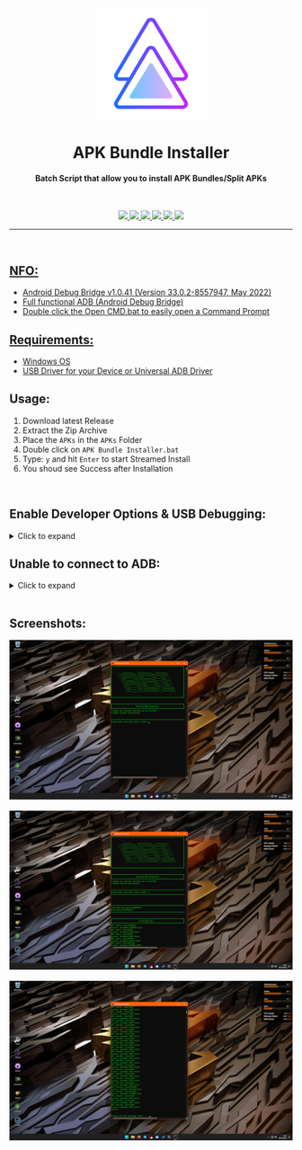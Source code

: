 <p align="center"><img src="https://github.com/K3V1991/APK-Bundle-Installer/blob/main/APK-Bundle-Installer.png" width="200"></a>
<h1 align="center"><b>APK Bundle Installer</b></h1>
<h4 align="center">Batch Script that allow you to install APK Bundles/Split APKs</h4>
<br />

<p align="center">
<a href="https://forum.xda-developers.com/t/tool-windows-apk-bundle-installer.4449651/" alt="XDA-Developers"><img src="https://img.shields.io/badge/XDA--Developers-%23AC6E2F.svg?style=for-the-badge&logo=XDA-Developers&logoColor=white">
<img src="https://img.shields.io/github/v/release/K3V1991/APK-Bundle-Installer?color=blueviolet&style=for-the-badge">
<img src="https://img.shields.io/github/downloads/K3V1991/APK-Bundle-Installer/total?color=sucess&style=for-the-badge">
<a href="https://ko-fi.com/k3v1991" alt="Ko-fi"><img src="https://img.shields.io/badge/Ko--fi-F16061?style=for-the-badge&logo=ko-fi&logoColor=white">
<a href="https://www.paypal.com/cgi-bin/webscr?cmd=_s-xclick&hosted_button_id=HW8B98TVDLKWA" alt="PayPal"><img src="https://img.shields.io/badge/PayPal-00457C?style=for-the-badge&logo=paypal&logoColor=white">
<a href="https://github.com/K3V1991/Donate-Crypto/blob/main/README.md" alt="Crypto"><img src="https://img.shields.io/badge/Bitcoin-000?style=for-the-badge&logo=bitcoin&logoColor=white">
</p>
<hr />
<br />

## NFO:
* Android Debug Bridge v1.0.41 (Version 33.0.2-8557947, May 2022)
* Full functional ADB (Android Debug Bridge)
* Double click the Open CMD.bat to easily open a Command Prompt

## Requirements:
* Windows OS
* USB Driver for your Device or [Universal ADB Driver](https://adb.clockworkmod.com/)

## Usage:
1. Download latest Release
2. Extract the Zip Archive
3. Place the ```APKs``` in the ```APKs``` Folder
3. Double click on ```APK Bundle Installer.bat```
4. Type: ```y``` and hit ```Enter``` to start Streamed Install
5. You shoud see Success after Installation
<br />

## Enable Developer Options & USB Debugging:
<details>
  <summary>Click to expand</summary>
  
1. Install the ```USB Driver``` for your Phone or ```Universal Adb Driver```
2. On your Phone, go to ```Settings``` > ```About Phone```. Find the ```Build Number``` and tap on it ```7``` times to enable ```Developer Options```
3. Now enter ```System``` > ```Developer Options``` and find ```USB debugging``` and enable it
4. Plug your Phone into the Computer and change it from ```Charge only``` to ```File Transfer Mode```
5. On your Computer, browse to the Directory where you extracted the ```APK Bundle Installer Zip```
6. Launch a ```Command Prompt``` with ```Open CMD.bat```
7. Once you’re in the Command Prompt, enter the following Command:
```
adb devices
```
8. System is starting the ADB Daemon (If this is your first Time running ADB, you will see a Prompt on your Phone asking you to authorize a Connection with the Computer. Click OK.)
9. Succesful enabled USB Debugging
</details>

## Unable to connect to ADB:
<details>
  <summary>Click to expand</summary>
  
1. AMD Bug - [XDA Thread](https://forum.xda-developers.com/t/fix-fastboot-issues-on-ryzen-based-pcs.4186321/)
2. Switch Device from ```Charging``` to ```File Transfer``` Mode
3. Install the latest Device Driver or Universal USB Driver
4. Try another USB Cable
5. Use another USB Port (USB 3.0 Port to USB 2.0)
6. Try to execute Fastboot Command without connecting your Phone, and once it says ```waiting for device``` plug in your USB Cable
7. Windows: Click ```Change advanced power setting``` on your chosen Plan and expand ```USB Settings```. Under ```USB Settings``` Section, expand ```USB selective suspend setting``` and change it to ```Disabled``` for On Battery and Plugged In
8. Try another PC
</details>
<br />

## Screenshots:
<img src="https://github.com/K3V1991/APK-Bundle-Installer/blob/main/Main.png"></a>
<br />
<br />
<img src="https://github.com/K3V1991/APK-Bundle-Installer/blob/main/Stream.png"></a>
<br />
<br />
<img src="https://github.com/K3V1991/APK-Bundle-Installer/blob/main/Success.png"></a>
